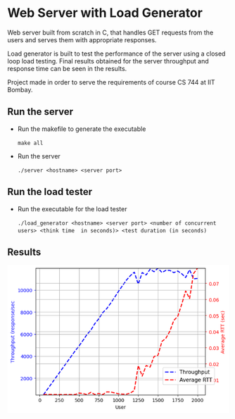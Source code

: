 # **Web Server with Load Generator**
Web server built from scratch in C, that handles GET requests from the users and serves them with appropriate responses. 

Load generator is built to test the performance of the server using a closed loop load testing. Final results obtained for the server throughput and response time can be seen in the results. 

Project made in order to serve the requirements of course CS 744 at IIT Bombay. 

## Run the server
- Run the makefile to generate the executable    
    
    ```make all```

- Run the server

    ```./server <hostname> <server port>```

## Run the load tester
- Run the executable for the load tester

    ```./load_generator <hostname> <server port> <number of concurrent users> <think time  in seconds)> <test duration (in seconds)```

## Results
![Load Generator result](https://raw.githubusercontent.com/xzaviourr/WebServer_with_LoadGenerator/master/load-gen-output.png)